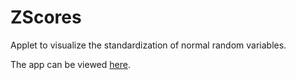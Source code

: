# ZScores

Applet to visualize the standardization of normal random variables.

The app can be viewed [here](https://shiny.stat.ncsu.edu/jbpost2/ZScores/).
